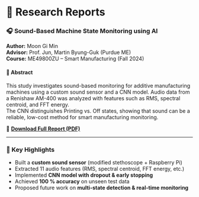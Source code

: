 # 🧠 Research Reports

### 🎧 Sound-Based Machine State Monitoring using AI
**Author:** Moon Gi Min  
**Advisor:** Prof. Jun, Martin Byung-Guk (Purdue ME)  
**Course:** ME49800ZU – Smart Manufacturing (Fall 2024)

#### 📄 Abstract
This study investigates sound-based monitoring for additive manufacturing machines using a custom sound sensor and a CNN model. Audio data from a Renishaw AM-400 was analyzed with features such as RMS, spectral centroid, and FFT energy.  
The CNN distinguishes Printing vs. Off states, showing that sound can be a reliable, low-cost method for smart manufacturing monitoring.

📘 [**Download Full Report (PDF)**](ME498_Research_Report%git.pdf)

---

### 🔧 Key Highlights
- Built a **custom sound sensor** (modified stethoscope + Raspberry Pi)  
- Extracted 11 audio features (RMS, spectral centroid, FFT energy, etc.)  
- Implemented **CNN model with dropout & early stopping**  
- Achieved **100 % accuracy** on unseen test data  
- Proposed future work on **multi-state detection & real-time monitoring**
